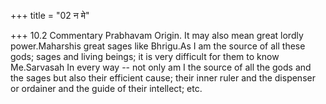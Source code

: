 +++
title = "02 न मे"

+++
10.2 Commentary Prabhavam Origin. It may also mean great lordly
power.Maharshis great sages like Bhrigu.As I am the source of all these
gods; sages and living beings; it is very difficult for them to know
Me.Sarvasah In every way -- not only am I the source of all the gods and
the sages but also their efficient cause; their inner ruler and the
dispenser or ordainer and the guide of their intellect; etc.
